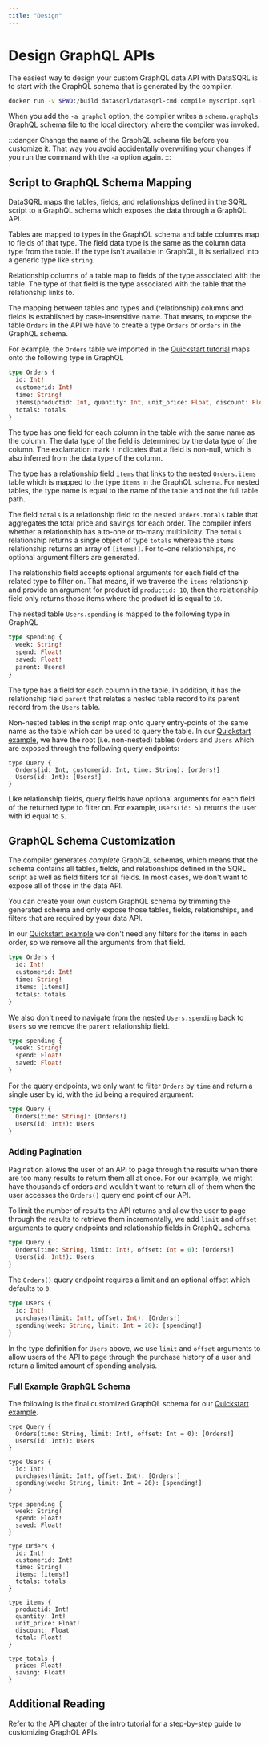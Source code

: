 ```yaml
---
title: "Design"
---
```


# Design GraphQL APIs

The easiest way to design your custom GraphQL data API with DataSQRL is to start with the GraphQL schema that is generated by the compiler.

```bash
docker run -v $PWD:/build datasqrl/datasqrl-cmd compile myscript.sqrl -a graphql
```

When you add the `-a graphql` option, the compiler writes a `schema.graphqls` GraphQL schema file to the local directory where the compiler was invoked.

:::danger
Change the name of the GraphQL schema file before you customize it. That way you avoid accidentally overwriting your changes if you run the command with the `-a` option again.
:::

## Script to GraphQL Schema Mapping

DataSQRL maps the tables, fields, and relationships defined in the SQRL script to a GraphQL schema which exposes the data through a GraphQL API.

Tables are mapped to types in the GraphQL schema and table columns map to fields of that type. The field data type is the same as the column data type from the table. If the type isn't available in GraphQL, it is serialized into a generic type like `string`.

Relationship columns of a table map to fields of the type associated with the table. The type of that field is the type associated with the table that the relationship links to.

The mapping between tables and types and (relationship) columns and fields is established by case-insensitive name. That means, to expose the table `Orders` in the API we have to create a type `Orders` or `orders` in the GraphQL schema.

For example, the `Orders` table we imported in the [Quickstart tutorial](../../../getting-started/quickstart) maps onto the following type in GraphQL
```graphql
type Orders {
  id: Int!
  customerid: Int!
  time: String!
  items(productid: Int, quantity: Int, unit_price: Float, discount: Float, total: Float): [items!]
  totals: totals
}
```
The type has one field for each column in the table with the same name as the column. The data type of the field is determined by the data type of the column. The exclamation mark `!` indicates that a field is non-null, which is also inferred from the data type of the column.

The type has a relationship field `items` that links to the nested `Orders.items` table which is mapped to the type `items` in the GraphQL schema. For nested tables, the type name is equal to the name of the table and not the full table path.

The field `totals` is a relationship field to the nested `Orders.totals` table that aggregates the total price and savings for each order. The compiler infers whether a relationship has a to-one or to-many multiplicity. The `totals` relationship returns a single object of type `totals` whereas the `items` relationship returns an array of `[items!]`. For to-one relationships, no optional argument filters are generated. 

The relationship field accepts optional arguments for each field of the related type to filter on. That means, if we traverse the `items` relationship and provide an argument for product id `productid: 10`, then the relationship field only returns those items where the product id is equal to `10`.

The nested table `Users.spending` is mapped to the following type in GraphQL
```graphql
type spending {
  week: String!
  spend: Float!
  saved: Float!
  parent: Users!
}
```
The type has a field for each column in the table. In addition, it has the relationship field `parent` that relates a nested table record to its parent record from the `Users` table.

Non-nested tables in the script  map onto query entry-points of the same name as the table which can be used to query the table. In our [Quickstart example](../../../getting-started/quickstart), we have the root (i.e. non-nested) tables `Orders` and `Users` which are exposed through the following query endpoints:
```graphl
type Query {
  Orders(id: Int, customerid: Int, time: String): [orders!]
  Users(id: Int): [Users!]
}
```

Like relationship fields, query fields have optional arguments for each field of the returned type to filter on. For example, `Users(id: 5)` returns the user with id equal to `5`.

## GraphQL Schema Customization

The compiler generates *complete* GraphQL schemas, which means that the schema contains all tables, fields, and relationships defined in the SQRL script as well as field filters for all fields. In most cases, we don't want to expose all of those in the data API.

You can create your own custom GraphQL schema by trimming the generated schema and only expose those tables, fields, relationships, and filters that are required by your data API.

In our [Quickstart example](../../../getting-started/quickstart) we don't need any filters for the items in each order, so we remove all the arguments from that field.
```graphql
type Orders {
  id: Int!
  customerid: Int!
  time: String!
  items: [items!]
  totals: totals
}
```
We also don't need to navigate from the nested `Users.spending` back to `Users` so we remove the `parent` relationship field.
```graphql
type spending {
  week: String!
  spend: Float!
  saved: Float!
}
```
For the query endpoints, we only want to filter `Orders` by `time` and return a single user by id, with the `id` being a required argument:
```graphql
type Query {
  Orders(time: String): [Orders!]
  Users(id: Int!): Users
}
```

### Adding Pagination

Pagination allows the user of an API to page through the results when there are too many results to return them all at once.
For our example, we might have thousands of orders and wouldn't want to return all of them when the user accesses the `Orders()` query end point of our API.

To limit the number of results the API returns and allow the user to page through the results to retrieve them incrementally, we add `limit` and `offset` arguments to query endpoints and relationship fields in GraphQL schema.
```graphql
type Query {
  Orders(time: String, limit: Int!, offset: Int = 0): [Orders!]
  Users(id: Int!): Users
}
```
The `Orders()` query endpoint requires a limit and an optional offset which defaults to `0`.

```graphql
type Users {
  id: Int!
  purchases(limit: Int!, offset: Int): [Orders!]
  spending(week: String, limit: Int = 20): [spending!]
}
```
In the type definition for `Users` above, we use `limit` and `offset` arguments to allow users of the API to page through the purchase history of a user and return a limited amount of spending analysis.


### Full Example GraphQL Schema

The following is the final customized GraphQL schema for our [Quickstart example](../../../getting-started/quickstart).

```graphqls
type Query {
  Orders(time: String, limit: Int!, offset: Int = 0): [Orders!]
  Users(id: Int!): Users
}

type Users {
  id: Int!
  purchases(limit: Int!, offset: Int): [Orders!]
  spending(week: String, limit: Int = 20): [spending!]
}

type spending {
  week: String!
  spend: Float!
  saved: Float!
}

type Orders {
  id: Int!
  customerid: Int!
  time: String!
  items: [items!]
  totals: totals
}

type items {
  productid: Int!
  quantity: Int!
  unit_price: Float!
  discount: Float
  total: Float!
}

type totals {
  price: Float!
  saving: Float!
}
```

## Additional Reading

Refer to the [API chapter](../../../getting-started/intro/api) of the intro tutorial for a step-by-step guide to customizing GraphQL APIs.